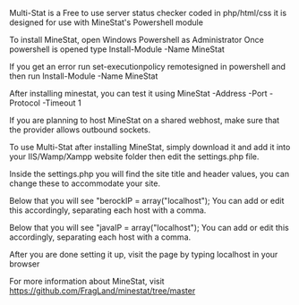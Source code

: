 Multi-Stat is a Free to use server status checker coded in php/html/css
it is designed for use with MineStat's Powershell module


To install MineStat, open Windows Powershell as Administrator
Once powershell is opened type Install-Module -Name MineStat


If you get an error run set-executionpolicy remotesigned in powershell
and then run Install-Module -Name MineStat

After installing minestat, you can test it using 
MineStat -Address <host> -Port <port> -Protocol <protocol> -Timeout 1

If you are planning to host MineStat on a shared webhost, make sure 
that the provider allows outbound sockets.		     


To use Multi-Stat after installing MineStat, simply download it and
add it into your IIS/Wamp/Xampp website folder then edit the 
settings.php file.

Inside the settings.php you will find the site title and header
values, you can change these to accommodate your site.

Below that you will see "berockIP = array("localhost");
You can add or edit this accordingly, separating each
host with a comma.

Below that you will see "javaIP = array("localhost");
You can add or edit this accordingly, separating each
host with a comma.

After you are done setting it up, visit the page by typing
localhost in your browser


For more information about MineStat, visit https://github.com/FragLand/minestat/tree/master
